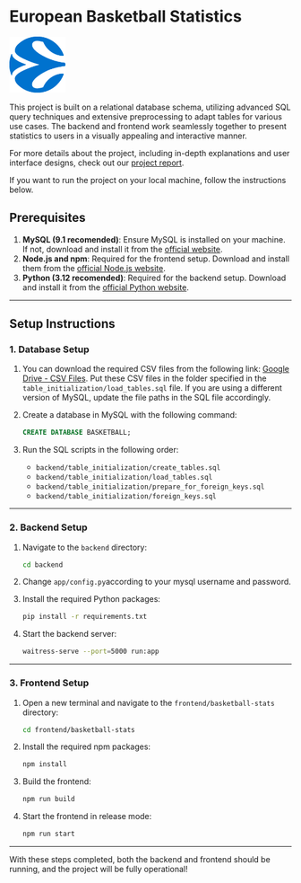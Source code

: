 # European Basketball Statistics

<img src="logo.png" alt="Logo" width="100" />


This project is built on a relational database schema, utilizing advanced SQL query techniques and extensive preprocessing to adapt tables for various use cases. The backend and frontend work seamlessly together to present statistics to users in a visually appealing and interactive manner.

For more details about the project, including in-depth explanations and user interface designs, check out our [project report](./documentation/Report.pdf).

If you want to run the project on your local machine, follow the instructions below.

## Prerequisites

1. **MySQL (9.1 recomended)**: Ensure MySQL is installed on your machine. If not, download and install it from the [official website](https://www.mysql.com/).
2. **Node.js and npm**: Required for the frontend setup. Download and install them from the [official Node.js website](https://nodejs.org/).
3. **Python (3.12 recomended)**: Required for the backend setup. Download and install it from the [official Python website](https://www.python.org/).

---

## Setup Instructions

### 1. Database Setup

1. You can download the required CSV files from the following link: [Google Drive - CSV Files](https://drive.google.com/drive/folders/1bf3SSKFpJ-_Hd-Ut3kM-QVPX0uZqp-Az?usp=sharing).
Put these CSV files in the folder specified in the `table_initialization/load_tables.sql` file. If you are using a different version of MySQL, update the file paths in the SQL file accordingly.

2. Create a database in MySQL with the following command:

    ```sql
    CREATE DATABASE BASKETBALL;
    ```

3. Run the SQL scripts in the following order:

    - `backend/table_initialization/create_tables.sql`
    - `backend/table_initialization/load_tables.sql`
    - `backend/table_initialization/prepare_for_foreign_keys.sql`
    - `backend/table_initialization/foreign_keys.sql`

---

### 2. Backend Setup

1. Navigate to the `backend` directory:

    ```bash
    cd backend
    ```
2. Change `app/config.py`according to your mysql username and password.    

3. Install the required Python packages:

    ```bash
    pip install -r requirements.txt
    ```
    
4. Start the backend server:

    ```bash
    waitress-serve --port=5000 run:app
    ```

---

### 3. Frontend Setup

1. Open a new terminal and navigate to the `frontend/basketball-stats` directory:

    ```bash
    cd frontend/basketball-stats
    ```

2. Install the required npm packages:

    ```bash
    npm install
    ```

3. Build the frontend:

    ```bash
    npm run build
    ```

4. Start the frontend in release mode:

    ```bash
    npm run start
    ```

---

With these steps completed, both the backend and frontend should be running, and the project will be fully operational!
